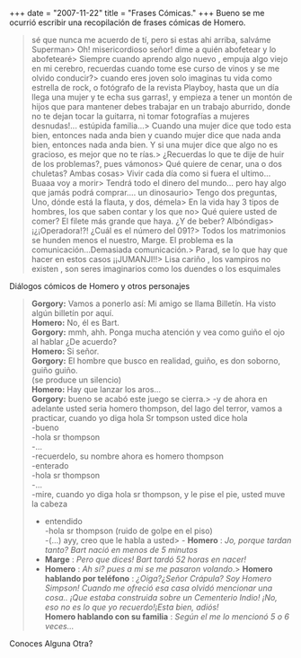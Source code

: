+++
date = "2007-11-22"
title = "Frases Cómicas."
+++
Bueno se me ocurrió escribir una recopilación de frases cómicas de Homero.

> sé que nunca me acuerdo de tí, pero si estas ahi arriba, salváme Superman> Oh! misericordioso señor! dime a quién abofetear y lo abofetearé> Siempre cuando aprendo algo nuevo , empuja algo viejo en mi cerebro, recuerdas cuando tome ese curso de vinos y se me olvido conducir?> cuando eres joven solo imaginas tu vida como estrella de rock, o fotógrafo de la revista Playboy, hasta que un día llega una mujer y te echa sus garras!, y empieza a tener un montón de hijos que para mantener debes trabajar en un trabajo aburrido, donde no te dejan tocar la guitarra, ni tomar fotografías a mujeres desnudas!... estúpida familia...> Cuando una mujer dice que todo esta bien, entonces nada anda bien y cuando mujer dice que nada anda bien, entonces nada anda bien. Y si una mujer dice que algo no es gracioso, es mejor que no te rías.> ¿Recuerdas lo que te dije de huir de los problemas?, pues vámonos> Qué quiere de cenar, una o dos chuletas? Ambas cosas> Vivir cada día como si fuera el ultimo… Buaaa voy a morir> Tendrá todo el dinero del mundo… pero hay algo que jamás podrá comprar…. un dinosaurio> Tengo dos preguntas, Uno, dónde está la flauta, y dos, démela> En la vida hay 3 tipos de hombres, los que saben contar y los que no> Qué quiere usted de comer? El filete más grande que haya. ¿Y de beber? Albóndigas> ¡¿¡Operadora!?! ¿Cuál es el número del 091?> Todos los matrimonios se hunden menos el nuestro, Marge. El problema es la comunicación…Demasiada comunicación.> Parad, se lo que hay que hacer en estos casos ¡¡JUMANJI!!> Lisa cariño , los vampiros no existen , son seres imaginarios como los duendes o los esquimales

Diálogos cómicos de Homero y otros personajes

> **Gorgory:** Vamos a ponerlo así: Mi amigo se llama Billetín. Ha visto algún billetín por aquí.   
> **Homero:** No, él es Bart.   
> **Gorgory:** mmh, ahh. Ponga mucha atención y vea como guiño el ojo al hablar ¿De acuerdo?   
> **Homero:** Si señor.   
> **Gorgory:** El hombre que busco en realidad, guiño, es don soborno, guiño guiño.   
> (se produce un silencio)   
> **Homero:** Hay que lanzar los aros...   
> **Gorgory:** bueno se acabó este juego se cierra.> -y de ahora en adelante usted seria homero thompson, del lago del terror, vamos a practicar, cuando yo diga hola Sr tompson usted dice hola   
> -bueno   
> -hola sr thompson   
> -...   
> -recuerdelo, su nombre ahora es homero thompson   
> -enterado   
> -hola sr thompson   
> -...   
> -mire, cuando yo diga hola sr thompson, y le pise el pie, usted muve la cabeza   
> - entendido   
> -hola sr thompson (ruido de golpe en el piso)   
> -(...) ayy, creo que le habla a usted> - **Homero** : _Jo, porque tardan tanto? Bart nació en menos de 5 minutos_  
> - **Marge** : _Pero que dices! Bart tardó 52 horas en nacer!_  
> - **Homero** : _Ah si? pues a mi se me pasaron volando_.> **Homero hablando por teléfono** : _¿Oiga?¿Señor Crápula? Soy Homero Simpson! Cuando me ofreció esa casa olvidó mencionar una cosa.. ¡Que estaba construida sobre un Cementerio Indio! ¡No, eso no es lo que yo recuerdo!¡Esta bien, adiós!_  
> **Homero hablando con su familia** : _Según el me lo mencionó 5 o 6 veces…_

Conoces Alguna Otra?


